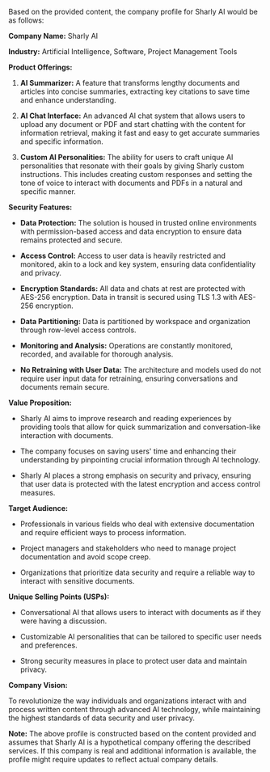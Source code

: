 Based on the provided content, the company profile for Sharly AI would be as follows:

**Company Name:** Sharly AI

**Industry:** Artificial Intelligence, Software, Project Management Tools

**Product Offerings:**

1. **AI Summarizer:** A feature that transforms lengthy documents and articles into concise summaries, extracting key citations to save time and enhance understanding.
   
2. **AI Chat Interface:** An advanced AI chat system that allows users to upload any document or PDF and start chatting with the content for information retrieval, making it fast and easy to get accurate summaries and specific information.

3. **Custom AI Personalities:** The ability for users to craft unique AI personalities that resonate with their goals by giving Sharly custom instructions. This includes creating custom responses and setting the tone of voice to interact with documents and PDFs in a natural and specific manner.

**Security Features:**

- **Data Protection:** The solution is housed in trusted online environments with permission-based access and data encryption to ensure data remains protected and secure.
   
- **Access Control:** Access to user data is heavily restricted and monitored, akin to a lock and key system, ensuring data confidentiality and privacy.
   
- **Encryption Standards:** All data and chats at rest are protected with AES-256 encryption. Data in transit is secured using TLS 1.3 with AES-256 encryption.
   
- **Data Partitioning:** Data is partitioned by workspace and organization through row-level access controls.
   
- **Monitoring and Analysis:** Operations are constantly monitored, recorded, and available for thorough analysis.
   
- **No Retraining with User Data:** The architecture and models used do not require user input data for retraining, ensuring conversations and documents remain secure.

**Value Proposition:**

- Sharly AI aims to improve research and reading experiences by providing tools that allow for quick summarization and conversation-like interaction with documents.
   
- The company focuses on saving users' time and enhancing their understanding by pinpointing crucial information through AI technology.
   
- Sharly AI places a strong emphasis on security and privacy, ensuring that user data is protected with the latest encryption and access control measures.

**Target Audience:**

- Professionals in various fields who deal with extensive documentation and require efficient ways to process information.
   
- Project managers and stakeholders who need to manage project documentation and avoid scope creep.
   
- Organizations that prioritize data security and require a reliable way to interact with sensitive documents.

**Unique Selling Points (USPs):**

- Conversational AI that allows users to interact with documents as if they were having a discussion.
   
- Customizable AI personalities that can be tailored to specific user needs and preferences.
   
- Strong security measures in place to protect user data and maintain privacy.

**Company Vision:**

To revolutionize the way individuals and organizations interact with and process written content through advanced AI technology, while maintaining the highest standards of data security and user privacy.

**Note:** The above profile is constructed based on the content provided and assumes that Sharly AI is a hypothetical company offering the described services. If this company is real and additional information is available, the profile might require updates to reflect actual company details.
